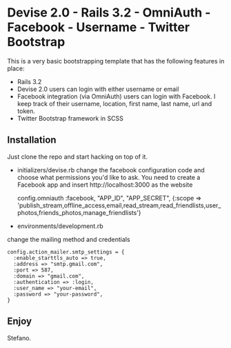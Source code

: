 Devise 2.0 - Rails 3.2 - OmniAuth - Facebook - Username - Twitter Bootstrap
====
This is a very basic bootstrapping template that has the following features in place:

* Rails 3.2
* Devise 2.0
  users can login with either username or email
* Facebook integration (via OmniAuth)
  users can login with Facebook. I keep track of their username, location, first name, last name, url and token.
* Twitter Bootstrap framework in SCSS

Installation
---

Just clone the repo and start hacking on top of it.

* initializers/devise.rb
change the facebook configuration code and choose what permissions you'd like to ask. You need to create a Facebook app and insert http://localhost:3000 as the website

    config.omniauth :facebook, "APP_ID", "APP_SECRET", {:scope => 'publish_stream,offline_access,email,read_stream,read_friendlists,user_photos,friends_photos,manage_friendlists'}


* environments/development.rb

change the mailing method and credentials

    config.action_mailer.smtp_settings = {
      :enable_starttls_auto => true,
      :address => "smtp.gmail.com",
      :port => 587,
      :domain => "gmail.com",
      :authentication => :login,
      :user_name => "your-email",
      :password => "your-password",
    }


Enjoy
---

Stefano.
